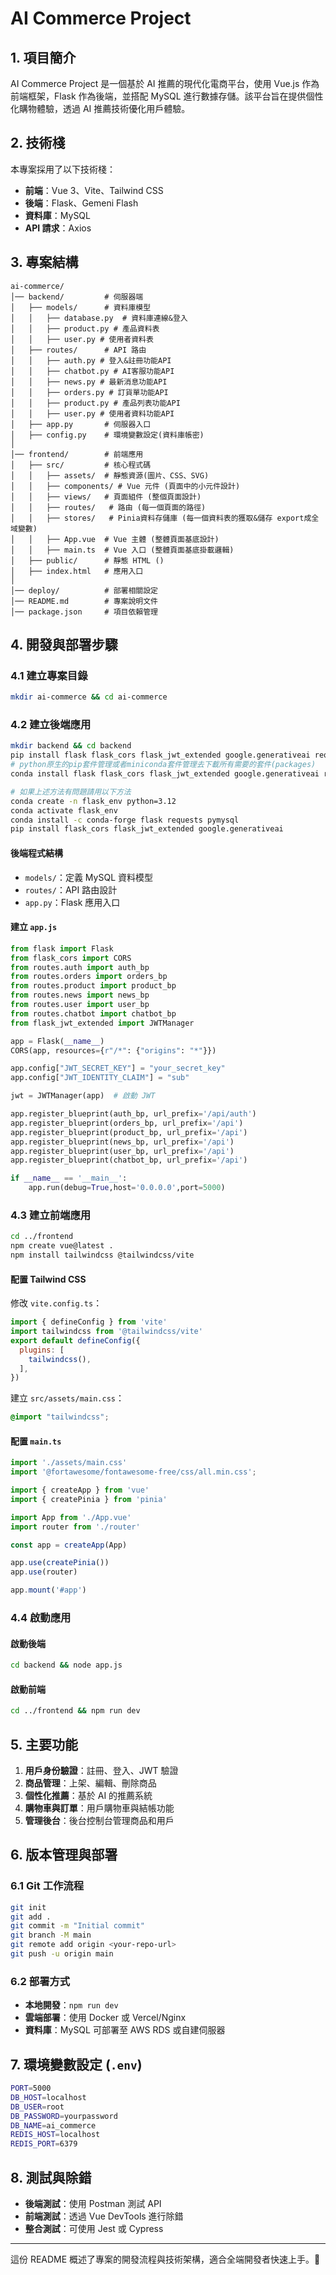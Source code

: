 # AI Commerce Project

## 1. 項目簡介

AI Commerce Project 是一個基於 AI 推薦的現代化電商平台，使用 Vue.js 作為前端框架，Flask 作為後端，並搭配 MySQL 進行數據存儲。該平台旨在提供個性化購物體驗，透過 AI 推薦技術優化用戶體驗。

## 2. 技術棧

本專案採用了以下技術棧：

- **前端**：Vue 3、Vite、Tailwind CSS
- **後端**：Flask、Gemeni Flash
- **資料庫**：MySQL
- **API 請求**：Axios

## 3. 專案結構

```
ai-commerce/
│── backend/         # 伺服器端
│   ├── models/      # 資料庫模型
│   │   ├── database.py  # 資料庫連線&登入
│   │   ├── product.py # 產品資料表
│   │   ├── user.py # 使用者資料表
│   ├── routes/      # API 路由
│   │   ├── auth.py # 登入&註冊功能API
│   │   ├── chatbot.py # AI客服功能API
│   │   ├── news.py # 最新消息功能API
│   │   ├── orders.py # 訂貨單功能API
│   │   ├── product.py # 產品列表功能API
│   │   ├── user.py # 使用者資料功能API
│   ├── app.py       # 伺服器入口
│   ├── config.py    # 環境變數設定(資料庫帳密)
│
│── frontend/        # 前端應用
│   ├── src/         # 核心程式碼
│   │   ├── assets/  # 靜態資源(圖片、CSS、SVG)
│   │   ├── components/ # Vue 元件 (頁面中的小元件設計)
│   │   ├── views/   # 頁面組件 (整個頁面設計)
│   │   ├── routes/   # 路由 (每一個頁面的路徑)
│   │   ├── stores/   # Pinia資料存儲庫 (每一個資料表的獲取&儲存 export成全域變數)
│   │   ├── App.vue  # Vue 主體 (整體頁面基底設計)
│   │   ├── main.ts  # Vue 入口 (整體頁面基底掛載邏輯)
│   ├── public/      # 靜態 HTML ()
│   ├── index.html   # 應用入口
│
│── deploy/          # 部署相關設定
│── README.md        # 專案說明文件
│── package.json     # 項目依賴管理
```

## 4. 開發與部署步驟

### 4.1 建立專案目錄

```sh
mkdir ai-commerce && cd ai-commerce
```

### 4.2 建立後端應用

```sh
mkdir backend && cd backend
pip install flask flask_cors flask_jwt_extended google.generativeai requests pymysql
# python原生的pip套件管理或者miniconda套件管理去下載所有需要的套件(packages)
conda install flask flask_cors flask_jwt_extended google.generativeai requests pymysql

# 如果上述方法有問題請用以下方法
conda create -n flask_env python=3.12
conda activate flask_env
conda install -c conda-forge flask requests pymysql
pip install flask_cors flask_jwt_extended google.generativeai
```

#### 後端程式結構

- `models/`：定義 MySQL 資料模型
- `routes/`：API 路由設計
- `app.py`：Flask 應用入口

#### 建立 `app.js`

```python
from flask import Flask
from flask_cors import CORS
from routes.auth import auth_bp
from routes.orders import orders_bp
from routes.product import product_bp
from routes.news import news_bp
from routes.user import user_bp
from routes.chatbot import chatbot_bp
from flask_jwt_extended import JWTManager

app = Flask(__name__)
CORS(app, resources={r"/*": {"origins": "*"}})

app.config["JWT_SECRET_KEY"] = "your_secret_key"
app.config["JWT_IDENTITY_CLAIM"] = "sub"

jwt = JWTManager(app)  # 啟動 JWT

app.register_blueprint(auth_bp, url_prefix='/api/auth')
app.register_blueprint(orders_bp, url_prefix='/api')
app.register_blueprint(product_bp, url_prefix='/api')
app.register_blueprint(news_bp, url_prefix='/api')
app.register_blueprint(user_bp, url_prefix='/api')
app.register_blueprint(chatbot_bp, url_prefix='/api')

if __name__ == '__main__':
    app.run(debug=True,host='0.0.0.0',port=5000)
```

### 4.3 建立前端應用

```sh
cd ../frontend
npm create vue@latest .
npm install tailwindcss @tailwindcss/vite
```

#### 配置 Tailwind CSS

修改 `vite.config.ts`：

```js
import { defineConfig } from 'vite'
import tailwindcss from '@tailwindcss/vite'
export default defineConfig({
  plugins: [
    tailwindcss(),
  ],
})
```

建立 `src/assets/main.css`：

```css
@import "tailwindcss";
```

#### 配置 `main.ts`

```ts
import './assets/main.css'
import '@fortawesome/fontawesome-free/css/all.min.css';

import { createApp } from 'vue'
import { createPinia } from 'pinia'

import App from './App.vue'
import router from './router'

const app = createApp(App)

app.use(createPinia())
app.use(router)

app.mount('#app')

```

### 4.4 啟動應用

#### 啟動後端

```sh
cd backend && node app.js
```

#### 啟動前端

```sh
cd ../frontend && npm run dev
```

## 5. 主要功能

1. **用戶身份驗證**：註冊、登入、JWT 驗證
2. **商品管理**：上架、編輯、刪除商品
3. **個性化推薦**：基於 AI 的推薦系統
4. **購物車與訂單**：用戶購物車與結帳功能
5. **管理後台**：後台控制台管理商品和用戶

## 6. 版本管理與部署

### 6.1 Git 工作流程

```sh
git init
git add .
git commit -m "Initial commit"
git branch -M main
git remote add origin <your-repo-url>
git push -u origin main
```

### 6.2 部署方式

- **本地開發**：`npm run dev`
- **雲端部署**：使用 Docker 或 Vercel/Nginx
- **資料庫**：MySQL 可部署至 AWS RDS 或自建伺服器

## 7. 環境變數設定 (`.env`)

```sh
PORT=5000
DB_HOST=localhost
DB_USER=root
DB_PASSWORD=yourpassword
DB_NAME=ai_commerce
REDIS_HOST=localhost
REDIS_PORT=6379
```

## 8. 測試與除錯

- **後端測試**：使用 Postman 測試 API
- **前端測試**：透過 Vue DevTools 進行除錯
- **整合測試**：可使用 Jest 或 Cypress

---

這份 README 概述了專案的開發流程與技術架構，適合全端開發者快速上手。🚀

